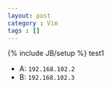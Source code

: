 ```yaml
---
layout: post
category : Vim
tags : []
---
```

{% include JB/setup %}
test1

- A: ` 192.168.102.2 `
- B: ` 192.168.102.3 `